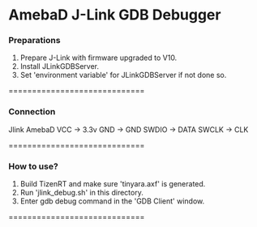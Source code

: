 # AmebaD J-Link GDB Debugger

### Preparations

1. Prepare J-Link with firmware upgraded to V10.
2. Install JLinkGDBServer.
3. Set 'environment variable' for JLinkGDBServer if not done so.

=============================

### Connection

Jlink     AmebaD
VCC   ->  3.3v
GND   ->  GND
SWDIO ->  DATA
SWCLK ->  CLK

=============================

### How to use?

1. Build TizenRT and make sure 'tinyara.axf' is generated.
2. Run 'jlink_debug.sh' in this directory.
3. Enter gdb debug command in the 'GDB Client' window.

=============================



